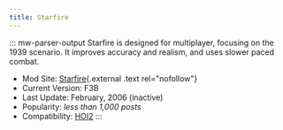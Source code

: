 ```yaml
---
title: Starfire
---
```

::: mw-parser-output
Starfire is designed for multiplayer, focusing on the 1939 scenario. It
improves accuracy and realism, and uses slower paced combat.

-   Mod Site:
    [Starfire](http://www.mnstarfire.com/ww2/hoi/hoimain.html){.external
    .text rel="nofollow"}
-   Current Version: F3B
-   Last Update: February, 2006 (inactive)
-   Popularity: *less than 1,000 posts*
-   Compatibility: [HOI2](/wiki/Abbreviations#H "Abbreviations")
:::
